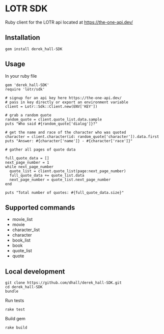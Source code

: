 

# LOTR SDK

Ruby client for the LOTR api located at https://the-one-api.dev/

## Installation
	gem install derek_hall-SDK

## Usage
In your ruby file

	gem 'derek_hall-SDK'
	require 'lotr/sdk'

	# signup for an api key here https://the-one-api.dev/
	# pass in key directly or export an environment variable
	client = Lotr::Sdk::Client.new(ENV['KEY'])

	# grab a random quote
	random_quote = client.quote_list.data.sample
	puts "Who said #{random_quote['dialog']}?"

	# get the name and race of the character who was quoted
	character = client.character(id: random_quote['character']).data.first
	puts "Answer: #{character['name']} - #{character['race']}"

	# gather all pages of quote data

	full_quote_data = []
	next_page_number = 1
	while next_page_number
	  quote_list = client.quote_list(page:next_page_number)
	  full_quote_data += quote_list.data
	  next_page_number = quote_list.next_page_number
	end

	puts "Total number of quotes: #{full_quote_data.size}"

## Supported commands

* movie_list
* movie
* character_list
* character
* book_list
* book
* quote_list
* quote

## Local development
	git clone https://github.com/dhall/derek_hall-SDK.git
	cd derek_hall-SDK
	bundle

Run tests

	rake test

Build gem

	rake build
